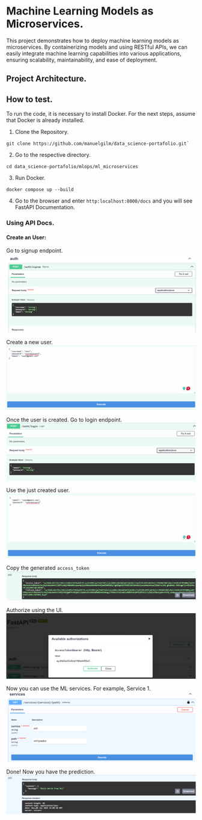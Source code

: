 # Machine Learning Models as Microservices.
This project demonstrates how to deploy machine learning models as microservices. By containerizing models and using RESTful APIs, we can easily integrate machine learning capabilities into various applications, ensuring scalability, maintainability, and ease of deployment.

## Project Architecture.

## How to test.
To run the code, it is necessary to install Docker. For the next steps, assume that Docker is already installed.

1. Clone the Repository.
```
git clone https://github.com/manuelgilm/data_science-portafolio.git`
```
2. Go to the respective directory.
```
cd data_science-portafolio/mlops/ml_microservices
```
3. Run Docker.
```
docker compose up --build
```
4. Go to the browser and enter `http:localhost:8000/docs` and you will see FastAPI Documentation. 

### Using API Docs.

#### Create an User:

Go to signup endpoint.
![alt text](image.png)

Create a new user.
![alt text](image-1.png)

Once the user is created. Go to login endpoint.
![alt text](image-2.png)

Use the just created user.
![alt text](image-3.png)

Copy the generated `access_token`
![alt text](image-4.png)

Authorize using the UI.
![alt text](image-5.png)

Now you can  use the ML services. For example, Service 1.
![alt text](image-6.png)

Done! Now you have the prediction.
![alt text](image-7.png)
